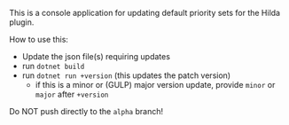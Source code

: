 This is a console application for updating default priority sets for the Hilda plugin.

How to use this:

- Update the json file(s) requiring updates
- run `dotnet build`
- run `dotnet run +version` (this updates the patch version)
  - if this is a minor or (GULP) major version update, provide `minor` or `major` after `+version`

Do NOT push directly to the `alpha` branch!